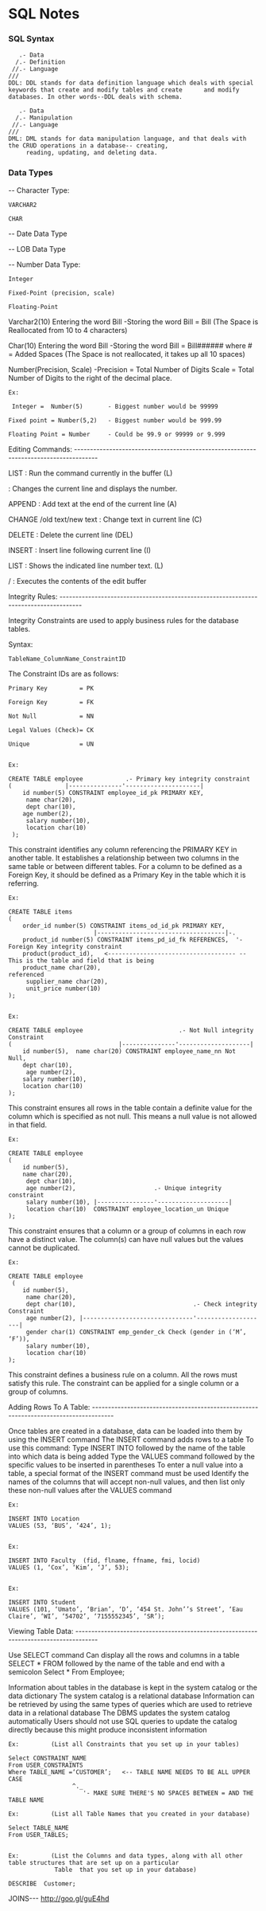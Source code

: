 # SQL Notes


### SQL Syntax
```
   .- Data
  /.- Definition
 //.- Language
///
DDL: DDL stands for data definition language which deals with special keywords that create and modify tables and create 	 and modify databases. In other words--DDL deals with schema.

   .- Data
  /.- Manipulation
 //.- Language
///
DML: DML stands for data manipulation language, and that deals with the CRUD operations in a database-- creating, 
	 reading, updating, and deleting data.
```

### Data Types


-- Character Type:
	
	VARCHAR2

	CHAR

-- Date Data Type

-- LOB Data Type

-- Number Data Type:

	Integer

	Fixed-Point (precision, scale)

	Floating-Point


Varchar2(10) Entering the word Bill
	-Storing the word Bill = Bill (The Space is Reallocated from 10 to 4 characters) 

Char(10) Entering the word Bill
	-Storing the word Bill = Bill###### where # = Added Spaces (The Space is not reallocated, it takes up all 10 spaces) 

Number(Precision, Scale)
	-Precision = Total Number of Digits
	 Scale = Total Number of Digits to the right of the decimal place.  

	Ex:

	 Integer =  Number(5) 		- Biggest number would be 99999
	 
	Fixed point = Number(5,2) 	- Biggest number would be 999.99 
	
	Floating Point = Number 	- Could be 99.9 or 99999 or 9.999










Editing Commands: -------------------------------------------------------------------------------------

LIST  					  : Run the command currently in the buffer  (L) 

<line number> 			  : Changes the current line and displays the number.  

APPEND <text> 			  : Add text at the end of the current line (A) 

CHANGE /old text/new text : Change text in current line (C) 

DELETE 					  :  Delete the current line (DEL) 

INSERT <text>			  : Insert line following current line (I)  

LIST <line number>  	  : Shows the indicated line number text. (L) 

/ 						  :  Executes the contents of the edit buffer








Integrity Rules: -------------------------------------------------------------------------------------

Integrity Constraints are used to apply business rules for the database tables.


Syntax:
	
	TableName_ColumnName_ConstraintID 


The Constraint IDs are as follows:
	
	Primary Key  		= PK
	
	Foreign Key  		= FK
	
	Not Null  			= NN
	
	Legal Values (Check)= CK
	
	Unique  			= UN


	Ex:

	CREATE TABLE employee  			 .- Primary key integrity constraint
	( 				|---------------'---------------------|
		id number(5) CONSTRAINT employee_id_pk PRIMARY KEY, 
		 name char(20),
		 dept char(10), 
		age number(2),
		 salary number(10),
		 location char(10)
	 );

This constraint identifies any column referencing the PRIMARY KEY in another table. It establishes a relationship between two columns in the same table or between different tables. For a column to be defined as a Foreign Key, it should be defined as a Primary Key in the table which it is referring.

	Ex:

	CREATE TABLE items 
	( 
		order_id number(5) CONSTRAINT items_od_id_pk PRIMARY KEY,   	
							|------------------------------------|-.
		product_id number(5) CONSTRAINT items_pd_id_fk REFERENCES,  '- Foreign Key integrity constraint
		product(product_id),   <------------------------------------ -- This is the table and field that is being 
		product_name char(20), 										   referenced
		 supplier_name char(20),
		 unit_price number(10)
	); 


	Ex:

	CREATE TABLE employee 							.- Not Null integrity Constraint
	( 							   |---------------'--------------------|
		id number(5),  name char(20) CONSTRAINT employee_name_nn Not Null, 
		dept char(10),
		 age number(2), 
		salary number(10), 
		location char(10) 
	);

This constraint ensures all rows in the table contain a definite value for the column which is specified as not null. This means a null value is not allowed in that field.


	Ex:

	CREATE TABLE employee 
	( 
		id number(5),  
		name char(20),
		 dept char(10),
		 age number(2),					 	 .- Unique integrity constraint
		 salary number(10), |----------------'--------------------|
		 location char(10)  CONSTRAINT employee_location_un Unique 
	);

This constraint ensures that a column or a group of columns in each row have a distinct value. The column(s) can have null values but the values cannot be duplicated.


	Ex:

	CREATE TABLE employee
	 ( 
		id number(5), 
		 name char(20),
		 dept char(10),									.- Check integrity Constraint
		 age number(2), |-------------------------------'--------------------|
		 gender char(1) CONSTRAINT emp_gender_ck Check (gender in (‘M’, ‘F’)),
		 salary number(10),
		 location char(10)
	);

This constraint defines a business rule on a column. All the rows must satisfy this rule. The constraint can be applied for a single column or a group of columns. 









Adding Rows To A Table: -------------------------------------------------------------------------------------

Once tables are created in a database, data can be loaded into them by using the INSERT command
The INSERT command adds rows to a table
To use this command:
Type INSERT INTO followed by the name of the table into which data is being added
Type the VALUES command followed by the specific values to be inserted in parentheses
To enter a null value into a table, a special format of the INSERT command must be used
Identify the names of the columns that will accept non-null values, and then list only these non-null values after the VALUES command 

	Ex:

	INSERT INTO Location 
	VALUES (53, ‘BUS’, ‘424’, 1);


	Ex:

	INSERT INTO Faculty  (fid, flname, ffname, fmi, locid) 
	VALUES (1, ‘Cox’, ‘Kim’, ‘J’, 53);


	Ex:

	INSERT INTO Student 
	VALUES (101, ‘Umato’, ‘Brian’, ‘D’, ‘454 St. John’’s Street’, ‘Eau Claire’, ‘WI’, ‘54702’, ‘7155552345’, ‘SR’);









Viewing Table Data: -------------------------------------------------------------------------------------

Use SELECT command
Can display all the rows and columns in a table
SELECT * FROM followed by the name of the table and end with a semicolon
Select * From Employee;


Information about tables in the database is kept in the system catalog or the data dictionary
The system catalog is a relational database
Information can be retrieved by using the same types of queries which are used to retrieve data in a relational database 
The DBMS updates the system catalog automatically
Users should not use SQL queries to update the catalog directly because this might produce inconsistent information


	Ex: 		(List all Constraints that you set up in your tables)

	Select CONSTRAINT_NAME 
	From USER_CONSTRAINTS 
	Where TABLE_NAME =‘CUSTOMER’; 	<-- TABLE NAME NEEDS TO BE ALL UPPER CASE
					  ^._
 					     '- MAKE SURE THERE'S NO SPACES BETWEEN = AND THE TABLE NAME

	Ex: 		(List all Table Names that you created in your database)

	Select TABLE_NAME 
	From USER_TABLES;


	Ex: 		(List the Columns and data types, along with all other table structures that are set up on a particular
	 			 Table  that you set up in your database)

	DESCRIBE  Customer;








JOINS---
http://goo.gl/guE4hd
























